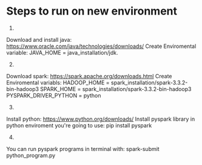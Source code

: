 # Steps to run on new environment

1) 
  Download and install java: https://www.oracle.com/java/technologies/downloads/
  Create Enviromental variable: JAVA_HOME = java_installation/jdk.

2)
  Download spark: https://spark.apache.org/downloads.html
  Create Enviromental variabls:
    HADOOP_HOME = spark_installation/spark-3.3.2-bin-hadoop3
    SPARK_HOME = spark_installation/spark-3.3.2-bin-hadoop3
    PYSPARK_DRIVER_PYTHON = python
    
3)
  Install python: https://www.python.org/downloads/
  Install pyspark library in python enviroment you're going to use: pip install pyspark
  
4)
  You can run pyspark programs in terminal with: spark-submit python_program.py
